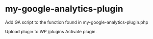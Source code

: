 # my-google-analytics-plugin

Add GA script to the function found in my-google-analytics-plugin.php

Upload plugin to WP /plugins
Activate plugin.
